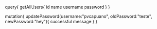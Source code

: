 query{
getAllUsers{
id
name
username
password
}
}

mutation{
updatePassword(username:"pvcapuano", oldPassword:"teste", newPassword:"hey"){
successful
message
}
}
